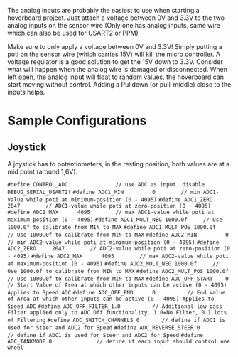 The analog inputs are probably the easiest to use when starting a hoverboard project. Just attach a voltage between 0V and 3.3V to the two analog inputs on the sensor wire (Only one has analog inputs, same wire which can also be used for USART2 or PPM)

Make sure to only apply a voltage between 0V and 3.3V! Simply putting a poti on the sensor wire (which carries 15V) will kill the micro controller. A voltage regulator is a good solution to get the 15V down to 3.3V.
Consider what will happen when the analog wire is damaged or disconnected. When left open, the analog input will float to random values, the hoverboard can start moving without control. Adding a Pulldown (or pull-middle) close to the inputs helps.

# Sample Configurations
## Joystick
A joystick has to potentiometers, in the resting position, both values are at a mid point (around 1,6V).

`#define CONTROL_ADC               // use ADC as input. disable DEBUG_SERIAL_USART2!`
`#define ADC1_MIN         0        // min ADC1-value while poti at minimum-position (0 - 4095)`
`#define ADC1_ZERO     2047        // ADC1-value while poti at zero-position (0 - 4095)`
`#define ADC1_MAX      4095        // max ADC1-value while poti at maximum-position (0 - 4095)`
`#define ADC1_MULT_NEG 1000.0f     // Use 1000.0f to calibrate from MIN to MAX`
`#define ADC1_MULT_POS 1000.0f     // Use 1000.0f to calibrate from MIN to MAX`
`#define ADC2_MIN         0        // min ADC2-value while poti at minimum-position (0 - 4095)`
`#define ADC2_ZERO     2047        // ADC2-value while poti at zero-position (0 - 4095)`
`#define ADC2_MAX      4095        // max ADC2-value while poti at maximum-position (0 - 4095)`
`#define ADC2_MULT_NEG 1000.0f     // Use 1000.0f to calibrate from MIN to MAX`
`#define ADC2_MULT_POS 1000.0f     // Use 1000.0f to calibrate from MIN to MAX`
`#define ADC_OFF_START    0          // Start Value of Area at which other inputs can be active (0 - 4095) Applies to Speed ADC`
`#define ADC_OFF_END      0          // End Value of Area at which other inputs can be active (0 - 4095) Applies to Speed ADC`
`#define ADC_OFF_FILTER 1.0          // Additional low pass Filter applied only to ADC Off functionality. 1.0=No Filter, 0.1 lots of Filtering`
`#define ADC_SWITCH_CHANNELS 0       // define if ADC1 is used for Steer and ADC2 for Speed`
`#define ADC_REVERSE_STEER 0         // define if ADC1 is used for Steer and ADC2 for Speed`
`#define ADC_TANKMODE 0              // define if each input should control one wheel`
